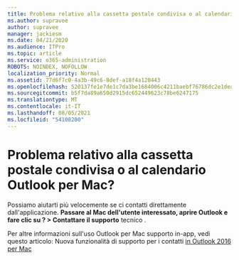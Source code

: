 ```yaml
---
title: Problema relativo alla cassetta postale condivisa o al calendario Outlook per Mac?
ms.author: supravee
author: supravee
manager: jackiesm
ms.date: 04/21/2020
ms.audience: ITPro
ms.topic: article
ms.service: o365-administration
ROBOTS: NOINDEX, NOFOLLOW
localization_priority: Normal
ms.assetid: 77d6f7c0-4a3b-49c6-8def-a18f4a120443
ms.openlocfilehash: 520137fe1e7de1c7da3be1684006c4211baebf76786dc2e1dea7acc91f82cc7a
ms.sourcegitcommit: b5f7da89a650d2915dc652449623c78be6247175
ms.translationtype: MT
ms.contentlocale: it-IT
ms.lasthandoff: 08/05/2021
ms.locfileid: "54108200"
---
```

# <a name="shared-mailbox-or-calendar-issue-in-outlook-for-mac"></a>Problema relativo alla cassetta postale condivisa o al calendario Outlook per Mac?

Possiamo aiutarti più velocemente se ci contatti direttamente dall'applicazione. **Passare al Mac dell'utente interessato, aprire Outlook e fare clic su ? \> Contattare il supporto** tecnico . 
  
Per altre informazioni sull'uso Outlook per Mac supporto in-app, vedi questo articolo: Nuova funzionalità di supporto per i contatti [in Outlook 2016 per Mac](https://answers.microsoft.com/msoffice/forum/msoffice_outlook-mso_mac-mso_mac2016/new-contact-support-feature-in-outlook-2016-for/d4fc21c4-25e2-4e10-b943-1fba6542b517)
  

